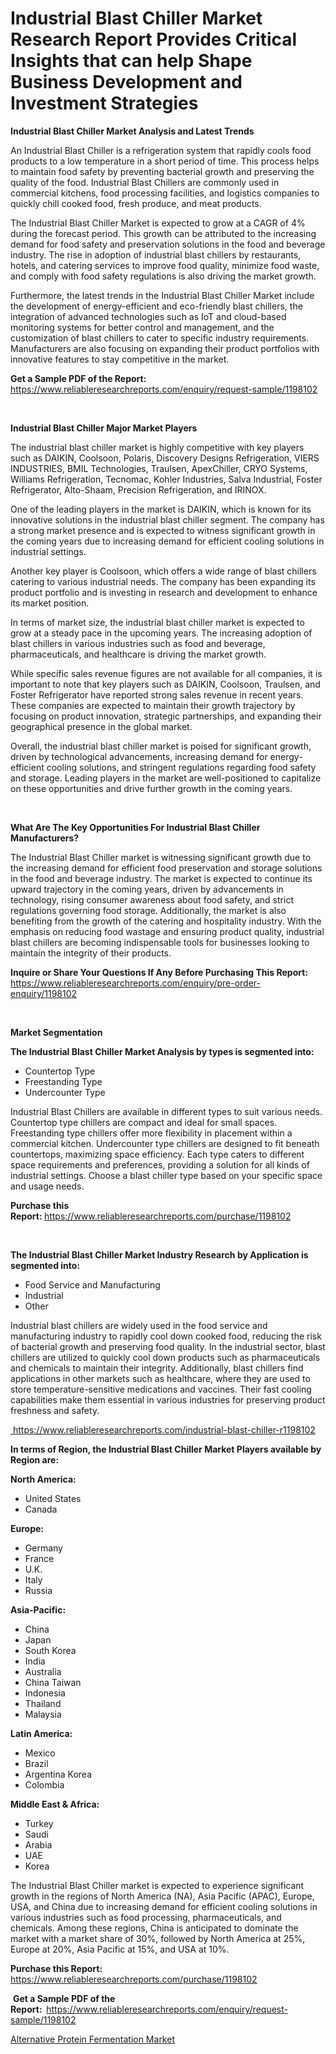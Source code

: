<p><h1>Industrial Blast Chiller Market Research Report Provides Critical Insights that can help Shape Business Development and Investment Strategies</h1></p><p><strong>Industrial Blast Chiller Market Analysis and Latest Trends</strong></p>
<p><p>An Industrial Blast Chiller is a refrigeration system that rapidly cools food products to a low temperature in a short period of time. This process helps to maintain food safety by preventing bacterial growth and preserving the quality of the food. Industrial Blast Chillers are commonly used in commercial kitchens, food processing facilities, and logistics companies to quickly chill cooked food, fresh produce, and meat products.</p><p>The Industrial Blast Chiller Market is expected to grow at a CAGR of 4% during the forecast period. This growth can be attributed to the increasing demand for food safety and preservation solutions in the food and beverage industry. The rise in adoption of industrial blast chillers by restaurants, hotels, and catering services to improve food quality, minimize food waste, and comply with food safety regulations is also driving the market growth.</p><p>Furthermore, the latest trends in the Industrial Blast Chiller Market include the development of energy-efficient and eco-friendly blast chillers, the integration of advanced technologies such as IoT and cloud-based monitoring systems for better control and management, and the customization of blast chillers to cater to specific industry requirements. Manufacturers are also focusing on expanding their product portfolios with innovative features to stay competitive in the market.</p></p>
<p><strong>Get a Sample PDF of the Report:&nbsp;</strong> <a href="https://www.reliableresearchreports.com/enquiry/request-sample/1198102">https://www.reliableresearchreports.com/enquiry/request-sample/1198102</a></p>
<p>&nbsp;</p>
<p><strong>Industrial Blast Chiller Major Market Players</strong></p>
<p><p>The industrial blast chiller market is highly competitive with key players such as DAIKIN, Coolsoon, Polaris, Discovery Designs Refrigeration, VIERS INDUSTRIES, BMIL Technologies, Traulsen, ApexChiller, CRYO Systems, Williams Refrigeration, Tecnomac, Kohler Industries, Salva Industrial, Foster Refrigerator, Alto-Shaam, Precision Refrigeration, and IRINOX.</p><p>One of the leading players in the market is DAIKIN, which is known for its innovative solutions in the industrial blast chiller segment. The company has a strong market presence and is expected to witness significant growth in the coming years due to increasing demand for efficient cooling solutions in industrial settings.</p><p>Another key player is Coolsoon, which offers a wide range of blast chillers catering to various industrial needs. The company has been expanding its product portfolio and is investing in research and development to enhance its market position.</p><p>In terms of market size, the industrial blast chiller market is expected to grow at a steady pace in the upcoming years. The increasing adoption of blast chillers in various industries such as food and beverage, pharmaceuticals, and healthcare is driving the market growth.</p><p>While specific sales revenue figures are not available for all companies, it is important to note that key players such as DAIKIN, Coolsoon, Traulsen, and Foster Refrigerator have reported strong sales revenue in recent years. These companies are expected to maintain their growth trajectory by focusing on product innovation, strategic partnerships, and expanding their geographical presence in the global market.</p><p>Overall, the industrial blast chiller market is poised for significant growth, driven by technological advancements, increasing demand for energy-efficient cooling solutions, and stringent regulations regarding food safety and storage. Leading players in the market are well-positioned to capitalize on these opportunities and drive further growth in the coming years.</p></p>
<p>&nbsp;</p>
<p><strong>What Are The Key Opportunities For Industrial Blast Chiller Manufacturers?</strong></p>
<p><p>The Industrial Blast Chiller market is witnessing significant growth due to the increasing demand for efficient food preservation and storage solutions in the food and beverage industry. The market is expected to continue its upward trajectory in the coming years, driven by advancements in technology, rising consumer awareness about food safety, and strict regulations governing food storage. Additionally, the market is also benefiting from the growth of the catering and hospitality industry. With the emphasis on reducing food wastage and ensuring product quality, industrial blast chillers are becoming indispensable tools for businesses looking to maintain the integrity of their products.</p></p>
<p><strong>Inquire or Share Your Questions If Any Before Purchasing This Report:</strong> <a href="https://www.reliableresearchreports.com/enquiry/pre-order-enquiry/1198102">https://www.reliableresearchreports.com/enquiry/pre-order-enquiry/1198102</a></p>
<p>&nbsp;</p>
<p><strong>Market Segmentation</strong></p>
<p><strong>The Industrial Blast Chiller Market Analysis by types is segmented into:</strong></p>
<p><ul><li>Countertop Type</li><li>Freestanding Type</li><li>Undercounter Type</li></ul></p>
<p><p>Industrial Blast Chillers are available in different types to suit various needs. Countertop type chillers are compact and ideal for small spaces. Freestanding type chillers offer more flexibility in placement within a commercial kitchen. Undercounter type chillers are designed to fit beneath countertops, maximizing space efficiency. Each type caters to different space requirements and preferences, providing a solution for all kinds of industrial settings. Choose a blast chiller type based on your specific space and usage needs.</p></p>
<p><strong>Purchase this Report:&nbsp;</strong><a href="https://www.reliableresearchreports.com/purchase/1198102">https://www.reliableresearchreports.com/purchase/1198102</a></p>
<p>&nbsp;</p>
<p><strong>The Industrial Blast Chiller Market Industry Research by Application is segmented into:</strong></p>
<p><ul><li>Food Service and Manufacturing</li><li>Industrial</li><li>Other</li></ul></p>
<p><p>Industrial blast chillers are widely used in the food service and manufacturing industry to rapidly cool down cooked food, reducing the risk of bacterial growth and preserving food quality. In the industrial sector, blast chillers are utilized to quickly cool down products such as pharmaceuticals and chemicals to maintain their integrity. Additionally, blast chillers find applications in other markets such as healthcare, where they are used to store temperature-sensitive medications and vaccines. Their fast cooling capabilities make them essential in various industries for preserving product freshness and safety.</p></p>
<p><a href="https://www.reliableresearchreports.com/industrial-blast-chiller-r1198102">&nbsp;https://www.reliableresearchreports.com/industrial-blast-chiller-r1198102</a></p>
<p><strong>In terms of Region, the Industrial Blast Chiller Market Players available by Region are:</strong></p>
<p>
    <p> <strong> North America: </strong>
        <ul>
            <li>United States</li>
            <li>Canada</li>
        </ul>
        </p> 
    <p> <strong> Europe: </strong>
        <ul>
            <li>Germany</li>
            <li>France</li>
            <li>U.K.</li>
            <li>Italy</li>
            <li>Russia</li>
        </ul>
        </p> 
    <p> <strong> Asia-Pacific: </strong>
        <ul>
            <li>China</li>
            <li>Japan</li>
            <li>South Korea</li>
            <li>India</li>
            <li>Australia</li>
            <li>China Taiwan</li>
            <li>Indonesia</li>
            <li>Thailand</li>
            <li>Malaysia</li>
        </ul>
        </p> 
    <p> <strong> Latin America: </strong>
        <ul>
            <li>Mexico</li>
            <li>Brazil</li>
            <li>Argentina Korea</li>
            <li>Colombia</li>
        </ul>
        </p> 
    <p> <strong> Middle East & Africa: </strong>
        <ul>
            <li>Turkey</li>
            <li>Saudi</li>
            <li>Arabia</li>
            <li>UAE</li>
            <li>Korea</li>
        </ul>
    </p>
    </p>
<p><p>The Industrial Blast Chiller market is expected to experience significant growth in the regions of North America (NA), Asia Pacific (APAC), Europe, USA, and China due to increasing demand for efficient cooling solutions in various industries such as food processing, pharmaceuticals, and chemicals. Among these regions, China is anticipated to dominate the market with a market share of 30%, followed by North America at 25%, Europe at 20%, Asia Pacific at 15%, and USA at 10%.</p></p>
<p><strong>Purchase this Report: </strong><a href="https://www.reliableresearchreports.com/purchase/1198102">https://www.reliableresearchreports.com/purchase/1198102</a></p>
<p>&nbsp;<strong>Get a Sample PDF of the Report:&nbsp;&nbsp;</strong><a href="https://www.reliableresearchreports.com/enquiry/request-sample/1198102">https://www.reliableresearchreports.com/enquiry/request-sample/1198102</a></p>
<p><strong></strong></p>
<p><p><a href="https://github.com/JeanneSawayn2023/Market-Research-Report-List-1/blob/main/alternative-protein-fermentation-market.md">Alternative Protein Fermentation Market</a></p></p>